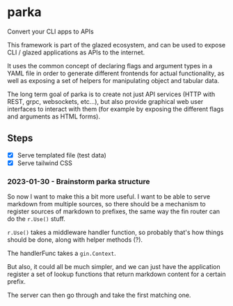 # parka

Convert your CLI apps to APIs

This framework is part of the glazed ecosystem, and can be used to expose CLI / glazed applications
as APIs to the internet.

It uses the common concept of declaring flags and argument types
in a YAML file in order to generate different frontends for actual functionality,
as well as exposing a set of helpers for manipulating object and tabular data.

The long term goal of parka is to create not just API services (HTTP with REST, grpc, websockets, etc...),
but also provide graphical web user interfaces to interact with them (for example
by exposing the different flags and arguments as HTML forms).


## Steps

- [x] Serve templated file (test data)
- [x] Serve tailwind CSS

### 2023-01-30 - Brainstorm parka structure

So now I want to make this a bit more useful.
I want to be able to serve markdown from multiple sources, so there should be
a mechanism to register sources of markdown to prefixes, the same way the fin router can do the
`r.Use()` stuff.

`r.Use()` takes a middleware handler function, so probably that's how things should be done,
along with helper methods (?).

The handlerFunc takes a `gin.Context`.

But also, it could all be much simpler, and we can just have the application register
a set of lookup functions that return markdown content for a certain prefix.

The server can then go through and take the first matching one.